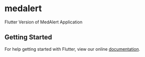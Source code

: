# medalert

Flutter Version of MedAlert Application

## Getting Started

For help getting started with Flutter, view our online
[documentation](https://flutter.io/).
